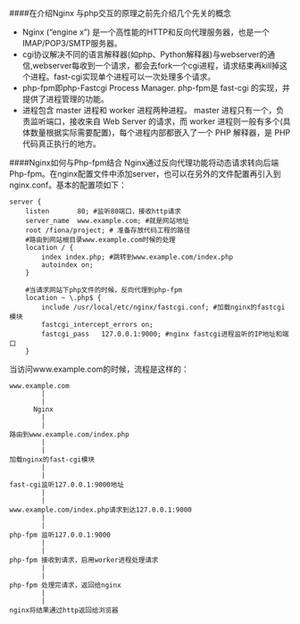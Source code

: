 ####在介绍Nginx 与php交互的原理之前先介绍几个先关的概念

- Nginx (“engine x”) 是一个高性能的HTTP和反向代理服务器，也是一个IMAP/POP3/SMTP服务器。
- cgi协议解决不同的语言解释器(如php、Python解释器)与webserver的通信,webserver每收到一个请求，都会去fork一个cgi进程，请求结束再kill掉这个进程。fast-cgi实现单个进程可以一次处理多个请求。
- php-fpm即php-Fastcgi Process Manager. php-fpm是 fast-cgi 的实现，并提供了进程管理的功能。 
- 进程包含 master 进程和 worker 进程两种进程。 master 进程只有一个，负责监听端口，接收来自 Web Server 的请求，而 worker 进程则一般有多个(具体数量根据实际需要配置)，每个进程内部都嵌入了一个 PHP 解释器，是 PHP 代码真正执行的地方。

####Nginx如何与Php-fpm结合
Nginx通过反向代理功能将动态请求转向后端Php-fpm。在nginx配置文件中添加server，也可以在另外的文件配置再引入到nginx.conf。基本的配置项如下：
```
server {
    listen       80; #监听80端口，接收http请求
    server_name  www.example.com; #就是网站地址
    root /fiona/project; # 准备存放代码工程的路径
    #路由到网站根目录www.example.com时候的处理
    location / {
        index index.php; #跳转到www.example.com/index.php
        autoindex on;
    }   

    #当请求网站下php文件的时候，反向代理到php-fpm
    location ~ \.php$ {
        include /usr/local/etc/nginx/fastcgi.conf; #加载nginx的fastcgi模块
        fastcgi_intercept_errors on;
        fastcgi_pass   127.0.0.1:9000; #nginx fastcgi进程监听的IP地址和端口
    }
```
当访问www.example.com的时候，流程是这样的：
```
www.example.com
        |
        |
      Nginx
        |
        |
路由到www.example.com/index.php
        |
        |
加载nginx的fast-cgi模块
        |
        |
fast-cgi监听127.0.0.1:9000地址
        |
        |
www.example.com/index.php请求到达127.0.0.1:9000
        |
        |
php-fpm 监听127.0.0.1:9000
        |
        |
php-fpm 接收到请求，启用worker进程处理请求
        |
        |
php-fpm 处理完请求，返回给nginx
        |
        |
nginx将结果通过http返回给浏览器

```
